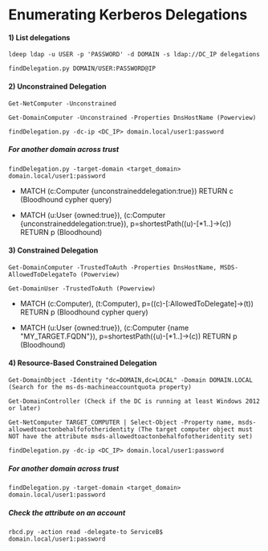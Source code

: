 # Enumerating Kerberos Delegations

#### 1) List delegations

    ldeep ldap -u USER -p 'PASSWORD' -d DOMAIN -s ldap://DC_IP delegations

    findDelegation.py DOMAIN/USER:PASSWORD@IP

#### 2) Unconstrained Delegation

    Get-NetComputer -Unconstrained

    Get-DomainComputer -Unconstrained -Properties DnsHostName (Powerview)

    findDelegation.py -dc-ip <DC_IP> domain.local/user1:password

##### For another domain across trust

    findDelegation.py -target-domain <target_domain> domain.local/user1:password

 - MATCH (c:Computer {unconstraineddelegation:true}) RETURN c (Bloodhound cypher query)

 - MATCH (u:User {owned:true}), (c:Computer {unconstraineddelegation:true}), p=shortestPath((u)-[*1..]->(c)) RETURN p (Bloodhound)

#### 3) Constrained Delegation

    Get-DomainComputer -TrustedToAuth -Properties DnsHostName, MSDS-AllowedToDelegateTo (Powerview)

    Get-DomainUser -TrustedToAuth (Powerview)

 - MATCH (c:Computer), (t:Computer), p=((c)-[:AllowedToDelegate]->(t)) RETURN p (Bloodhound cypher query)

 - MATCH (u:User {owned:true}), (c:Computer {name "MY_TARGET.FQDN"}), p=shortestPath({u)-[*1..]->(c)) RETURN p (Bloodhound)

#### 4) Resource-Based Constrained Delegation

    Get-DomainObject -Identity "dc=DOMAIN,dc=LOCAL" -Domain DOMAIN.LOCAL (Search for the ms-ds-machineaccountquota property)

    Get-DomainController (Check if the DC is running at least Windows 2012 or later)

    Get-NetComputer TARGET_COMPUTER | Select-Object -Property name, msds-allowedtoactonbehalfofotheridentity (The target computer object must NOT have the attribute msds-allowedtoactonbehalfofotheridentity set)

    findDelegation.py -dc-ip <DC_IP> domain.local/user1:password

##### For another domain across trust

    findDelegation.py -target-domain <target_domain> domain.local/user1:password

##### Check the attribute on an account

    rbcd.py -action read -delegate-to ServiceB$ domain.local/user1:password
